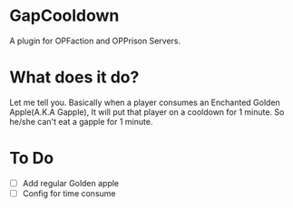 # GapCooldown
A plugin for OPFaction and OPPrison Servers.

# What does it do?
Let me tell you. Basically when a player consumes an Enchanted Golden Apple(A.K.A Gapple), It will put that player on a cooldown for 1 minute. So he/she can't eat a gapple for 1 minute.

# To Do
- [ ] Add regular Golden apple
- [ ] Config for time consume
